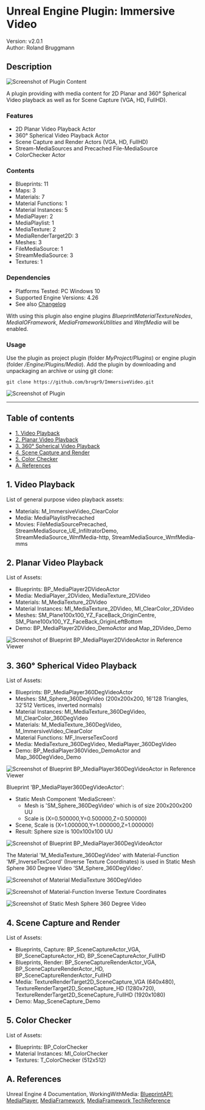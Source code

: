 # Unreal Engine Plugin: Immersive Video

Version: v2.0.1
<br>Author: Roland Bruggmann

## Description

![Screenshot of Plugin Content](Docs/ScreenshotPluginContent.jpg "Screenshot of Plugin Content")

A plugin providing with media content for 2D Planar and 360° Spherical Video playback as well as for Scene Capture (VGA, HD, FullHD).

### Features

* 2D Planar Video Playback Actor
* 360° Spherical Video Playback Actor
* Scene Capture and Render Actors (VGA, HD, FullHD)
* Stream-MediaSources and Precached File-MediaSource
* ColorChecker Actor

### Contents

* Blueprints: 11
* Maps: 3
* Materials: 7
* Material Functions: 1
* Material Instances: 5
* MediaPlayer: 2
* MediaPlaylist: 1
* MediaTexture: 2
* MediaRenderTarget2D: 3
* Meshes: 3
* FileMediaSource: 1
* StreamMediaSource: 3
* Textures: 1

### Dependencies

* Platforms Tested: PC Windows 10
* Supported Engine Versions: 4.26
* See also [Changelog](CHANGELOG.md)

With using this plugin also engine plugins *BlueprintMaterialTextureNodes*, *MediaIOFramework*, *MediaFrameworkUtilities* and *WmfMedia* will be enabled.

### Usage

Use the plugin as project plugin (folder *MyProject/Plugins*) or engine plugin (folder */Engine/Plugins/Media*). Add the plugin by downloading and unpackaging an archive or using git clone:

```shell
git clone https://github.com/brugr9/ImmersiveVideo.git
```

![Screenshot of Plugin](Docs/ScreenshotPlugin.jpg "Screenshot of Plugin")

---

## Table of contents

<!-- Start Document Outline -->

* [1. Video Playback](#1-video-playback)
* [2. Planar Video Playback](#2-planar-video-playback)
* [3. 360° Spherical Video Playback](#3-360-spherical-video-playback)
* [4. Scene Capture and Render](#4-scene-capture-and-render)
* [5. Color Checker](#5-color-checker)
* [A. References](#a-references)

<!-- End Document Outline -->

<div style='page-break-after: always'></div>

## 1. Video Playback

List of general purpose video playback assets:

* Materials: M_ImmersiveVideo_ClearColor
* Media: MediaPlaylistPrecached
* Movies: FileMediaSourcePrecached, StreamMediaSource_UE_InfiltratorDemo, StreamMediaSource_WmfMedia-http, StreamMediaSource_WmfMedia-mms

## 2. Planar Video Playback

List of Assets:

* Blueprints: BP_MediaPlayer2DVideoActor
* Media: MediaPlayer_2DVideo, MediaTexture_2DVideo
* Materials: M_MediaTexture_2DVideo
* Material Instances: MI_MediaTexture_2DVideo, MI_ClearColor_2DVideo
* Meshes: SM_Plane100x100_YZ_FaceBack_OriginCentre, SM_Plane100x100_YZ_FaceBack_OriginLeftBottom
* Demo: BP_MediaPlayer2DVideo_DemoActor and Map_2DVideo_Demo

![Screenshot of Blueprint BP_MediaPlayer2DVideoActor in Reference Viewer](Docs/ScreenshotBPMediaPlayer2DVideoActorReferenceViewer.jpg "Screenshot of Blueprint BP_MediaPlayer2DVideoActor in Reference Viewer")

## 3. 360° Spherical Video Playback

List of Assets:

* Blueprints: BP_MediaPlayer360DegVideoActor
* Meshes: SM_Sphere_360DegVideo (200x200x200, 16'128 Triangles, 32'512 Vertices, inverted normals)
* Material Instances: MI_MediaTexture_360DegVideo, MI_ClearColor_360DegVideo
* Materials: M_MediaTexture_360DegVideo, M_ImmersiveVideo_ClearColor
* Material Functions: MF_InverseTexCoord
* Media: MediaTexture_360DegVideo, MediaPlayer_360DegVideo
* Demo: BP_MediaPlayer360Video_DemoActor and Map_360DegVideo_Demo

![Screenshot of Blueprint BP_MediaPlayer360DegVideoActor in Reference Viewer](Docs/ScreenshotBPMediaPlayer360DegVideoActorReferenceViewer.jpg "Screenshot of Blueprint BP_MediaPlayer360DegVideoActor in Reference Viewer")

Blueprint 'BP_MediaPlayer360DegVideoActor':

* Static Mesh Component 'MediaScreen':
  * Mesh is 'SM_Sphere_360DegVideo' which is of size 200x200x200 UU
  * Scale is (X=0.500000,Y=0.500000,Z=0.500000)
* Scene, Scale is (X=1.000000,Y=1.000000,Z=1.000000)
* Result: Sphere size is 100x100x100 UU

![Screenshot of Blueprint BP_MediaPlayer360DegVideoActor](Docs/ScreenshotBPMediaPlayer360DegVideoActor.jpg "Screenshot of Blueprint BP_MediaPlayer360DegVideoActor")

The Material 'M_MediaTexture_360DegVideo' with Material-Function 'MF_InverseTexCoord' (Inverse Texture Coordinates) is used in Static Mesh Sphere 360 Degree Video 'SM_Sphere_360DegVideo'.

![Screenshot of Material MediaTexture 360DegVideo](Docs/ScreenshotMMediaTexture360DegVideo.jpg "Screenshot of Material MediaTexture 360DegVideo")

![Screenshot of Material-Function Inverse Texture Coordinates](Docs/ScreenshotMFInverseTexCoord.jpg "Screenshot of Material-Function Inverse Texture Coordinates")

![Screenshot of Static Mesh Sphere 360 Degree Video](Docs/ScreenshotSMSphere360DegVideo.jpg "Screenshot of Static Mesh Sphere 360 Degree Video")

## 4. Scene Capture and Render

List of Assets:

* Blueprints, Capture: BP_SceneCaptureActor_VGA, BP_SceneCaptureActor_HD, BP_SceneCaptureActor_FullHD
* Blueprints, Render: BP_SceneCaptureRenderActor_VGA, BP_SceneCaptureRenderActor_HD, BP_SceneCaptureRenderActor_FullHD
* Media: TextureRenderTarget2D_SceneCapture_VGA (640x480), TextureRenderTarget2D_SceneCapture_HD (1280x720), TextureRenderTarget2D_SceneCapture_FullHD (1920x1080)
* Demo: Map_SceneCapture_Demo

## 5. Color Checker

List of Assets:

* Blueprints: BP_ColorChecker
* Material Instances: MI_ColorChecker
* Textures: T_ColorChecker (512x512)

## A. References

Unreal Engine 4 Documentation, WorkingWithMedia: [BlueprintAPI: MediaPlayer](https://docs.unrealengine.com/en-US/BlueprintAPI/Media/MediaPlayer/index.html), [MediaFramework](https://docs.unrealengine.com/en-US/WorkingWithMedia/MediaFramework/index.html), [MediaFramework TechReference](https://docs.unrealengine.com/en-US/WorkingWithMedia/MediaFramework/TechReference/index.html)
